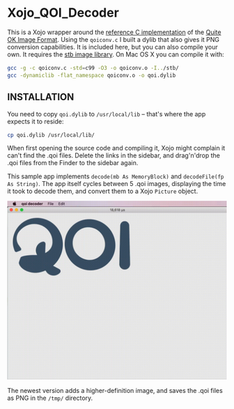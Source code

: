 # Xojo_QOI_Decoder

This is a Xojo wrapper around the [reference C implementation](https://github.com/phoboslab/qoi) of the [Quite OK Image Format](https://qoiformat.org/). Using the `qoiconv.c` I built a dylib that also gives it PNG conversion capabilities. It is included here, but you can also compile your own. It requires the [stb image library](https://github.com/nothings/stb). On Mac OS X you can compile it with:

```bash
gcc -g -c qoiconv.c -std=c99 -O3 -o qoiconv.o -I../stb/
gcc -dynamiclib -flat_namespace qoiconv.o -o qoi.dylib     
```

## INSTALLATION

You need to copy `qoi.dylib` to `/usr/local/lib` – that's where the app expects it to reside:

```bash
cp qoi.dylib /usr/local/lib/
```

When first opening the source code and compiling it, Xojo might complain it can't find the .qoi files. Delete the links in the sidebar, and drag'n'drop the .qoi files from the Finder to the sidebar again.

This sample app implements `decode(mb As MemoryBlock)` and `decodeFile(fp As String)`. The app itself cycles between 5 .qoi images, displaying the time it took to decode them, and convert them to a Xojo `Picture` object.

![demo](qoi.gif)

The newest version adds a higher-definition image, and saves the .qoi files as PNG in the `/tmp/` directory.

